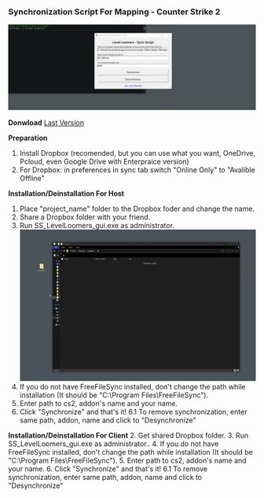 ### Synchronization Script For Mapping - Counter Strike 2
![](https://github.com/dertwist/Cs2-Sync-Script/blob/24d83cf6fe3cd5f4edc678fc23067b974e4bf108/images/img_01.png)

**Donwload** [Last Version](https://github.com/dertwist/Cs2-Sync-Script/releases/tag/0.2)

**Preparation**
1. Install Dropbox (recomended, but you can use what you want, OneDrive, Pcloud, even Google Drive with Enterpraice version)
2. For Dropbox: in preferences in sync tab switch "Online Only" to "Avalible Offline"

**Installation/Deinstallation For Host**
1. Place "project_name" folder to the Dropbox foder and change the name.
2. Share a Dropbox folder with your friend.
3. Run SS_LevelLoomers_gui.exe as administrator.
![](https://github.com/dertwist/Cs2-Sync-Script/blob/652155268118e55a7e0190265b963266ab71289e/images/dem_01.gif)
4. If you do not have FreeFileSync installed, don't change the path while installation (It should be "C:\Program Files\FreeFileSync"). 
5. Enter path to cs2, addon's name and your name.
6. Click "Synchronize" and that's it!
6.1 To remove synchronization, enter same path, addon, name and click to "Desynchronize"

**Installation/Deinstallation For Client**
2. Get shared Dropbox folder.
3. Run SS_LevelLoomers_gui.exe as administrator..
4. If you do not have FreeFileSync installed, don't change the path while installation (It should be "C:\Program Files\FreeFileSync"). 
5. Enter path to cs2, addon's name and your name.
6. Click "Synchronize" and that's it!
6.1 To remove synchronization, enter same path, addon, name and click to "Desynchronize"


